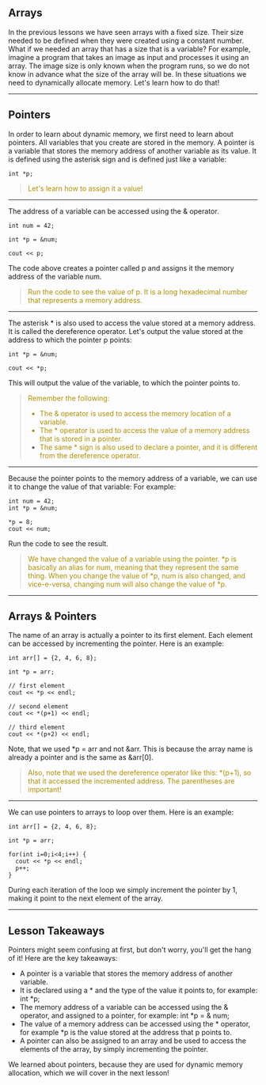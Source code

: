 Arrays
---
In the previous lessons we have seen arrays with a fixed size.
Their size needed to be defined when they were created using a constant number.
What if we needed an array that has a size that is a variable? 
For example, imagine a program that takes an image as input and processes it using an array. The image size is only known when the program runs, so we do not know in advance what the size of the array will be.
In these situations we need to dynamically allocate memory. Let's learn how to do that!

---
Pointers
---
In order to learn about dynamic memory, we first need to learn about pointers.
All variables that you create are stored in the memory. 
A pointer is a variable that stores the memory address of another variable as its value.
It is defined using the asterisk sign and is defined just like a variable:
```
int *p;
```
><font color="#AE8E00">Let's learn how to assign it a value!</font>
---
The address of a variable can be accessed using the & operator.
```
int num = 42;

int *p = &num;

cout << p;
```
The code above creates a pointer called p and assigns it the memory address of the variable num.
><font color="#AE8E00">Run the code to see the value of p. It is a long hexadecimal number that represents a memory address.</font>
---
The asterisk * is also used to access the value stored at a memory address. It is called the dereference operator.
Let's output the value stored at the address to which the pointer p points:
```
int *p = &num;

cout << *p;
```
This will output the value of the variable, to which the pointer points to.

><font color="#AE8E00">Remember the following:
>
>- The & operator is used to access the memory location of a variable.
>- The * operator is used to access the value of a memory address that is stored in a pointer.
>- The same * sign is also used to declare a pointer, and it is different from the dereference operator.</font>

---
Because the pointer points to the memory address of a variable, we can use it to change the value of that variable:
For example:
```
int num = 42;
int *p = &num;

*p = 8;
cout << num;
```
Run the code to see the result.
><font color="#AE8E00">We have changed the value of a variable using the pointer. 
*p is basically an alias for num, meaning that they represent the same thing. When you change the value of *p, num is also changed, and vice-e-versa, changing num will also change the value of *p.</font>

---
Arrays & Pointers
---
The name of an array is actually a pointer to its first element.
Each element can be accessed by incrementing the pointer.
Here is an example:
```
int arr[] = {2, 4, 6, 8};

int *p = arr;

// first element
cout << *p << endl;

// second element
cout << *(p+1) << endl;

// third element
cout << *(p+2) << endl;
```
Note, that we used *p = arr and not &arr. This is because the array name is already a pointer and is the same as &arr[0].

><font color="#AE8E00">Also, note that we used the dereference operator like this: *(p+1), so that it accessed the incremented address. The parentheses are important!</font>
---

We can use pointers to arrays to loop over them.
Here is an example:
```
int arr[] = {2, 4, 6, 8};

int *p = arr;

for(int i=0;i<4;i++) {
  cout << *p << endl;
  p++;
}
```
During each iteration of the loop we simply increment the pointer by 1, making it point to the next element of the array.

---
Lesson Takeaways
---
Pointers might seem confusing at first, but don't worry, you'll get the hang of it! Here are the key takeaways:

- A pointer is a variable that stores the memory address of another variable.
- It is declared using a * and the type of the value it points to, for example: int *p;
- The memory address of a variable can be accessed using the & operator, and assigned to a pointer, for example: int *p = & num;
- The value of a memory address can be accessed using the * operator, for example *p is the value stored at the address that p points to.
- A pointer can also be assigned to an array and be used to access the elements of the array, by simply incrementing the pointer.


We learned about pointers, because they are used for dynamic memory allocation, which we will cover in the next lesson!
